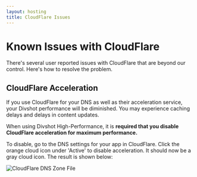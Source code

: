 ```yaml
---
layout: hosting
title: CloudFlare Issues
---
```


# Known Issues with CloudFlare

<p class="lead">There's several user reported issues with CloudFlare that are beyond our control. Here's how to resolve the problem.</p>

## CloudFlare Acceleration

If you use CloudFlare for your DNS as well as their acceleration service, your Divshot performance will be diminished. You may experience caching delays and delays in content updates.

When using Divshot High-Performance, it is **required that you disable CloudFlare acceleration for maximum performance.**

To disable, go to the DNS settings for your app in CloudFlare. Click the orange cloud icon under 'Active' to disable acceleration. It should now be a gray cloud icon. The result is shown below:

<img src="{% asset_path guides/cloudflare-disable.jpg %}" alt="CloudFlare DNS Zone File" class="img-responsive">
